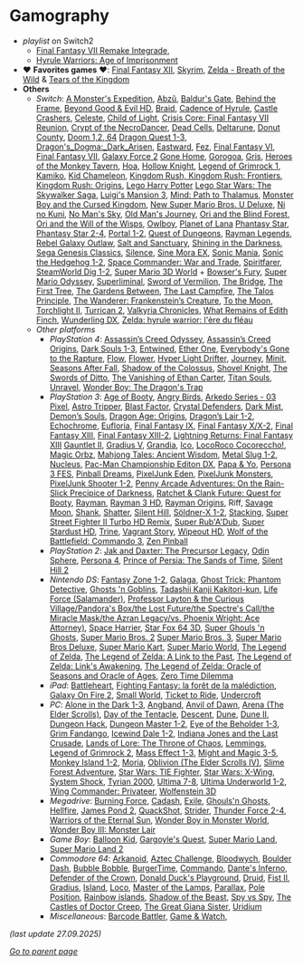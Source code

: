 # Gamography

* *playlist* on Switch2
  * [Final Fantasy VII Remake Integrade](https://fr.wikipedia.org/wiki/Final_Fantasy_VII_Remake),
  * [Hyrule Warriors: Age of Imprisonment](https://en.wikipedia.org/wiki/Hyrule_Warriors:_Age_of_Imprisonment)
* :heart: **Favorites games** :heart::
  [Final Fantasy XII](https://en.wikipedia.org/wiki/Final_Fantasy_XII),
  [Skyrim](https://en.wikipedia.org/wiki/The_Elder_Scrolls_V:_Skyrim),
  [Zelda - Breath of the Wild](https://en.wikipedia.org/wiki/The_Legend_of_Zelda:_Breath_of_the_Wild)
  & [Tears of the Kingdom](https://en.wikipedia.org/wiki/The_Legend_of_Zelda:_Tears_of_the_Kingdom)
* **Others**
  * _Switch_:
    [A Monster's Expedition](https://www.monsterexpedition.com/),
    [Abzû](https://en.wikipedia.org/wiki/Abz%C3%BB),
    [Baldur's Gate](https://en.wikipedia.org/wiki/Baldur%27s_Gate),
    [Behind the Frame](https://en.wikipedia.org/wiki/Behind_the_Frame%3A_The_Finest_Scenery),
    [Beyond Good & Evil HD](https://en.wikipedia.org/wiki/Beyond_Good_%26_Evil_(video_game)),
    [Braid](https://en.wikipedia.org/wiki/Braid_(video_game)),
    [Cadence of Hyrule](https://en.wikipedia.org/wiki/Cadence_of_Hyrule),
    [Castle Crashers](https://en.wikipedia.org/wiki/Castle_Crashers),
    [Celeste](https://en.wikipedia.org/wiki/Celeste_(video_game)),
    [Child of Light](https://en.wikipedia.org/wiki/Child_of_Light),
    [Crisis Core: Final Fantasy VII Reunion](https://en.wikipedia.org/wiki/Crisis_Core:_Final_Fantasy_VII),
    [Crypt of the NecroDancer](https://en.wikipedia.org/wiki/Crypt_of_the_NecroDancer),
    [Dead Cells](https://en.wikipedia.org/wiki/Dead_Cells),
    [Deltarune](https://en.wikipedia.org/wiki/Deltarune),
    [Donut County](https://en.wikipedia.org/wiki/Donut_County),
    [Doom 1,2, 64](https://en.wikipedia.org/wiki/Doom_(1993_video_game))
    [Dragon Quest 1-3](https://en.wikipedia.org/wiki/Dragon_Quest),
    [Dragon's_Dogma:_Dark_Arisen](https://en.wikipedia.org/wiki/Dragon%27s_Dogma#Dragon's_Dogma:_Dark_Arisen),
    [Eastward](https://en.wikipedia.org/wiki/Eastward_(video_game)),
    [Fez](https://en.wikipedia.org/wiki/Fez_(video_game)),
    [Final Fantasy VI](https://en.wikipedia.org/wiki/Final_Fantasy_VI),
    [Final Fantasy VII](https://en.wikipedia.org/wiki/Final_Fantasy_VII),
    [Galaxy Force 2](https://en.wikipedia.org/wiki/Galaxy_Force)
    [Gone Home](https://en.wikipedia.org/wiki/Gone_Home),
    [Gorogoa](https://en.wikipedia.org/wiki/Gorogoa),
    [Gris](https://en.wikipedia.org/wiki/Gris),
    [Heroes of the Monkey Tavern](https://heroesofthemonkeytavern.com/),
    [Hoa](https://www.hoathegame.com/),
    [Hollow Knight](https://en.wikipedia.org/wiki/Hollow_Knight),
    [Legend of Grimrock 1](https://en.wikipedia.org/wiki/Legend_of_Grimrock),
    [Kamiko](https://en.wikipedia.org/wiki/Kamiko),
    [Kid Chameleon](https://en.wikipedia.org/wiki/Kid_Chameleon),
    [Kingdom Rush, Kingdom Rush: Frontiers](https://en.wikipedia.org/wiki/Kingdom_Rush),
    [Kingdom Rush: Origins](https://en.wikipedia.org/wiki/Kingdom_Rush:_Origins),
    [Lego Harry Potter](https://en.wikipedia.org/wiki/Lego_Harry_Potter:_Years_1%E2%80%934)
    [Lego Star Wars: The Skywalker Saga](https://en.wikipedia.org/wiki/Lego_Star_Wars:_The_Skywalker_Saga),
    [Luigi's Mansion 3](https://en.wikipedia.org/wiki/Luigi%27s_Mansion_3),
    [Mind: Path to Thalamus](https://en.wikipedia.org/wiki/Mind:_Path_to_Thalamus),
    [Monster Boy and the Cursed Kingdom](https://en.wikipedia.org/wiki/Monster_Boy_and_the_Cursed_Kingdom),
    [New Super Mario Bros. U Deluxe](https://en.wikipedia.org/wiki/New_Super_Mario_Bros._U),
    [Ni no Kuni](https://en.wikipedia.org/wiki/Ni_no_Kuni),
    [No Man's Sky](https://en.wikipedia.org/wiki/No_Man%27s_Sky),
    [Old Man's Journey](https://en.wikipedia.org/wiki/Old_Man%27s_Journey),
    [Ori and the Blind Forest](https://en.wikipedia.org/wiki/Ori_and_the_Blind_Forest),
    [Ori and the Will of the Wisps](https://en.wikipedia.org/wiki/Ori_and_the_Will_of_the_Wisps),
    [Owlboy](https://en.wikipedia.org/wiki/Owlboy),
    [Planet of Lana](https://en.wikipedia.org/wiki/Planet_of_Lana)
    [Phantasy Star](https://en.wikipedia.org/wiki/Phantasy_Star_(video_game)),
    [Phantasy Star 2-4](https://en.wikipedia.org/wiki/Phantasy_Star_II),
    [Portal 1-2](https://en.wikipedia.org/wiki/Portal_(video_game)),
    [Quest of Dungeons](https://en.wikipedia.org/wiki/Quest_of_Dungeons),
    [Rayman Legends](https://en.wikipedia.org/wiki/Rayman_Legends),
    [Rebel Galaxy Outlaw](https://en.wikipedia.org/wiki/Rebel_Galaxy_Outlaw),
    [Salt and Sanctuary](https://en.wikipedia.org/wiki/Salt_and_Sanctuary),
    [Shining in the Darkness](https://en.wikipedia.org/wiki/Shining_in_the_Darkness),
    [Sega Genesis Classics](https://en.wikipedia.org/wiki/Sega_Genesis_Classics),
    [Silence](https://en.wikipedia.org/wiki/Silence_(video_game)),
    [Sine Mora EX](https://en.wikipedia.org/wiki/Sine_Mora),
    [Sonic Mania](https://en.wikipedia.org/wiki/Sonic_Mania),
    [Sonic the Hedgehog 1-2](https://en.wikipedia.org/wiki/Sonic_the_Hedgehog_(1991_video_game)),
    [Space Commander: War and Trade](https://store.steampowered.com/app/1449750/Space_Commander_War_and_Trade/),
    [Spiritfarer](https://en.wikipedia.org/wiki/Spiritfarer),
    [SteamWorld Dig 1-2](https://en.wikipedia.org/wiki/SteamWorld_Dig),
    [Super Mario 3D World](https://en.wikipedia.org/wiki/Super_Mario_3D_World) +
    [Bowser's Fury](https://en.wikipedia.org/wiki/Bowser%27s_Fury),
    [Super Mario Odyssey](https://en.wikipedia.org/wiki/Super_Mario_Odyssey),
    [Superliminal](https://en.wikipedia.org/wiki/Superliminal),
    [Sword of Vermilion](https://en.wikipedia.org/wiki/Sword_of_Vermilion),
    [The Bridge](https://en.wikipedia.org/wiki/The_Bridge_(video_game)),
    [The First Tree](https://en.wikipedia.org/wiki/The_First_Tree),
    [The Gardens Between](https://en.wikipedia.org/wiki/The_Gardens_Between),
    [The Last Campfire](https://en.wikipedia.org/wiki/The_Last_Campfire),
    [The Talos Principle](https://en.wikipedia.org/wiki/The_Talos_Principle),
    [The Wanderer: Frankenstein’s Creature](https://store.steampowered.com/app/966670/The_Wanderer_Frankensteins_Creature/),
    [To the Moon](https://en.wikipedia.org/wiki/To_the_Moon),
    [Torchlight II](https://en.wikipedia.org/wiki/Torchlight_II),
    [Turrican 2](https://www.lemon64.com/game/turrican-2),
    [Valkyria Chronicles](https://en.wikipedia.org/wiki/Valkyria_Chronicles_(video_game)),
    [What Remains of Edith Finch](https://en.wikipedia.org/wiki/What_Remains_of_Edith_Finch),
    [Wunderling DX](https://store.steampowered.com/app/732930/Wunderling_DX/),
    [Zelda: hyrule warrior: l'ère du fléau](https://en.wikipedia.org/wiki/Hyrule_Warriors:_Age_of_Calamity)
  * _Other platforms_
    * _PlayStation 4_:
      [Assassin’s Creed Odyssey](https://fr.wikipedia.org/wiki/Assassin%27s_Creed_Odyssey),
      [Assassin’s Creed Origins](https://fr.wikipedia.org/wiki/Assassin%27s_Creed_Origins),
      [Dark Souls 1-3](https://fr.wikipedia.org/wiki/Dark_Souls),
      [Entwined](https://en.wikipedia.org/wiki/Entwined_(video_game)),
      [Ether One](https://en.wikipedia.org/wiki/Ether_One),
      [Everybody's Gone to the Rapture](https://en.wikipedia.org/wiki/Everybody%27s_Gone_to_the_Rapture),
      [Flow](https://en.wikipedia.org/wiki/Flow_(video_game)),
      [Flower](https://en.wikipedia.org/wiki/Flower_(video_game)),
      [Hyper Light Drifter](https://en.wikipedia.org/wiki/Hyper_Light_Drifter),
      [Journey](https://en.wikipedia.org/wiki/Journey_(2012_video_game)),
      [Minit](https://en.wikipedia.org/wiki/Minit),
      [Seasons After Fall](https://en.wikipedia.org/wiki/Seasons_After_Fall),
      [Shadow of the Colossus](https://en.wikipedia.org/wiki/Shadow_of_the_Colossus),
      [Shovel Knight](https://en.wikipedia.org/wiki/Shovel_Knight),
      [The Swords of Ditto](https://en.wikipedia.org/wiki/The_Swords_of_Ditto),
      [The Vanishing of Ethan Carter](https://en.wikipedia.org/wiki/The_Vanishing_of_Ethan_Carter),
      [Titan Souls](https://en.wikipedia.org/wiki/Titan_Souls),
      [Unravel](https://en.wikipedia.org/wiki/Unravel_(video_game)),
      [Wonder Boy: The Dragon's Trap](https://en.wikipedia.org/wiki/Wonder_Boy:_The_Dragon%27s_Trap)
    * _PlayStation 3_:
      [Age of Booty](https://en.wikipedia.org/wiki/Age_of_Booty),
      [Angry Birds](https://en.wikipedia.org/wiki/Angry_Birds),
      [Arkedo Series - 03 Pixel](https://www.pastagames.com/arkedo-series-03-pixel/),
      [Astro Tripper](https://store.steampowered.com/app/110600/Astro_Tripper/),
      [Blast Factor](https://en.wikipedia.org/wiki/Blast_Factor),
      [Crystal Defenders](https://en.wikipedia.org/wiki/Crystal_Defenders),
      [Dark Mist](https://en.wikipedia.org/wiki/Dark_Mist),
      [Demon’s Souls](https://en.wikipedia.org/wiki/Demon%27s_Souls),
      [Dragon Age: Origins](https://en.wikipedia.org/wiki/Dragon_Age:_Origins),
      [Dragon’s Lair 1-2](https://en.wikipedia.org/wiki/Dragon%27s_Lair),
      [Echochrome](https://en.wikipedia.org/wiki/Echochrome),
      [Eufloria](https://en.wikipedia.org/wiki/Eufloria),
      [Final Fantasy IX](https://en.wikipedia.org/wiki/Final_Fantasy_IX),
      [Final Fantasy X/X-2](https://en.wikipedia.org/wiki/Final_Fantasy_X/X-2_HD_Remaster),
      [Final Fantasy XIII](https://en.wikipedia.org/wiki/Final_Fantasy_XIII),
      [Final Fantasy XIII-2](https://en.wikipedia.org/wiki/Final_Fantasy_XIII-2),
      [Lightning Returns: Final Fantasy XIII](https://en.wikipedia.org/wiki/Lightning_Returns:_Final_Fantasy_XIII)
      [Gauntlet II](https://en.wikipedia.org/wiki/Gauntlet_II),
      [Gradius V](https://en.wikipedia.org/wiki/Gradius_V),
      [Grandia](https://en.wikipedia.org/wiki/Grandia),
      [Ico](https://en.wikipedia.org/wiki/Ico),
      [LocoRoco Cocoreccho!](https://en.wikipedia.org/wiki/LocoRoco_Cocoreccho!),
      [Magic Orbz](https://en.wikipedia.org/wiki/Magic_Orbz),
      [Mahjong Tales: Ancient Wisdom](https://en.wikipedia.org/wiki/Mahjong_Tales:_Ancient_Wisdom),
      [Metal Slug 1-2](https://en.wikipedia.org/wiki/Metal_Slug),
      [Nucleus](https://en.wikipedia.org/wiki/Nucleus_(video_game)),
      [Pac-Man Championship Editon DX](https://en.wikipedia.org/wiki/Pac-Man_Championship_Edition_DX),
      [Papa & Yo](https://en.wikipedia.org/wiki/Papo_%26_Yo),
      [Persona 3 FES](https://en.wikipedia.org/wiki/Persona_3#Persona_3_FES),
      [Pinball Dreams](https://en.wikipedia.org/wiki/Pinball_Dreams),
      [PixelJunk Eden](https://en.wikipedia.org/wiki/PixelJunk_Eden),
      [PixelJunk Monsters](https://en.wikipedia.org/wiki/PixelJunk_Monsters),
      [PixelJunk Shooter 1-2](https://en.wikipedia.org/wiki/PixelJunk_Shooter),
      [Penny Arcade Adventures: On the Rain-Slick Precipice of Darkness](https://en.wikipedia.org/wiki/Penny_Arcade_Adventures:_On_the_Rain-Slick_Precipice_of_Darkness),
      [Ratchet & Clank Future: Quest for Booty](https://en.wikipedia.org/wiki/Ratchet_%26_Clank_Future:_Quest_for_Booty),
      [Rayman](https://en.wikipedia.org/wiki/Rayman_(video_game)),
      [Rayman 3 HD](https://en.wikipedia.org/wiki/Rayman_3:_Hoodlum_Havoc#HD_version),
      [Rayman Origins](https://en.wikipedia.org/wiki/Rayman_Origins),
      Riff,
      [Savage Moon](https://en.wikipedia.org/wiki/Savage_Moon),
      [Shank](https://en.wikipedia.org/wiki/Shank_(video_game)),
      [Shatter](https://en.wikipedia.org/wiki/Shatter_(video_game)),
      [Silent Hill](https://en.wikipedia.org/wiki/Silent_Hill_(video_game)),
      [Söldner-X 1-2](https://en.wikipedia.org/wiki/S%C3%B6ldner-X:_Himmelsst%C3%BCrmer),
      [Stacking](https://en.wikipedia.org/wiki/Stacking_(video_game)),
      [Super Street Fighter II Turbo HD Remix](https://en.wikipedia.org/wiki/Super_Street_Fighter_II_Turbo_HD_Remix),
      [Super Rub'A'Dub](https://en.wikipedia.org/wiki/Super_Rub_%27a%27_Dub),
      [Super Stardust HD](https://en.wikipedia.org/wiki/Super_Stardust_HD),
      [Trine](https://en.wikipedia.org/wiki/Trine_(video_game)),
      [Vagrant Story](https://en.wikipedia.org/wiki/Vagrant_Story),
      [Wipeout HD](https://en.wikipedia.org/wiki/Wipeout_HD),
      [Wolf of the Battlefield: Commando 3](https://en.wikipedia.org/wiki/Wolf_of_the_Battlefield:_Commando_3),
      [Zen Pinball](https://en.wikipedia.org/wiki/Zen_Pinball)
    * _PlayStation 2_:
      [Jak and Daxter: The Precursor Legacy](https://en.wikipedia.org/wiki/Jak_and_Daxter:_The_Precursor_Legacy), 
      [Odin Sphere](https://en.wikipedia.org/wiki/Odin_Sphere),
      [Persona 4](https://en.wikipedia.org/wiki/Persona_4),
      [Prince of Persia: The Sands of Time](https://en.wikipedia.org/wiki/Prince_of_Persia:_The_Sands_of_Time),
      [Silent Hill 2](https://en.wikipedia.org/wiki/Silent_Hill_2)
    * _Nintendo DS_:
      [Fantasy Zone 1-2](https://en.wikipedia.org/wiki/Fantasy_Zone),
      [Galaga](https://en.wikipedia.org/wiki/Galaga),
      [Ghost Trick: Phantom Detective](https://en.wikipedia.org/wiki/Ghost_Trick:_Phantom_Detective),
      [Ghosts 'n Goblins](https://en.wikipedia.org/wiki/Ghosts_%27n_Goblins),
      [Tadashii Kanji Kakitori-kun](https://tcrf.net/DS_Kageyama_Method:_Tadashii_Kanji_Kakitori-kun_-_Kondo_wa_Kanken_Taisaku_Dayo!),
      [Life Force (Salamander)](https://en.wikipedia.org/wiki/Salamander_(video_game)),
      [Professor Layton & the Curious Village/Pandora's Box/the Lost Future/the Spectre's Call/the Miracle Mask/the Azran Legacy/vs. Phoenix Wright: Ace Attorney)](https://en.wikipedia.org/wiki/Professor_Layton),
      [Space Harrier](https://en.wikipedia.org/wiki/Space_Harrier),
      [Star Fox 64 3D](https://en.wikipedia.org/wiki/Star_Fox_64_3D),
      [Super Ghouls 'n Ghosts](https://en.wikipedia.org/wiki/Super_Ghouls_%27n_Ghosts),
      [Super Mario Bros. 2](https://en.wikipedia.org/wiki/Super_Mario_Bros._2)
      [Super Mario Bros. 3](https://en.wikipedia.org/wiki/Super_Mario_Bros._3),
      [Super Mario Bros Deluxe](https://en.wikipedia.org/wiki/Super_Mario_Bros.#Super_Mario_Bros._Deluxe),
      [Super Mario Kart](https://en.wikipedia.org/wiki/Super_Mario_Kart),
      [Super Mario World](https://en.wikipedia.org/wiki/Super_Mario_World),
      [The Legend of Zelda](https://en.wikipedia.org/wiki/The_Legend_of_Zelda_(video_game)),
      [The Legend of Zelda: A Link to the Past](https://en.wikipedia.org/wiki/The_Legend_of_Zelda:_A_Link_to_the_Past),
      [The Legend of Zelda: Link's Awakening](https://en.wikipedia.org/wiki/The_Legend_of_Zelda:_Link%27s_Awakening),
      [The Legend of Zelda: Oracle of Seasons and Oracle of Ages](https://en.wikipedia.org/wiki/The_Legend_of_Zelda:_Oracle_of_Seasons_and_Oracle_of_Ages),
      [Zero Time Dilemma](https://en.wikipedia.org/wiki/Zero_Time_Dilemma)
    * _iPad_:
      [Battleheart](https://en.wikipedia.org/wiki/Battleheart),
      [Fighting Fantasy: la forêt de la malédiction](https://en.wikipedia.org/wiki/Fighting_Fantasy#Video_games),
      [Galaxy On Fire 2](https://en.wikipedia.org/wiki/Galaxy_On_Fire_2),
      [Small World](https://store.steampowered.com/app/235620/Small_World/?l=french),
      [Ticket to Ride](https://en.wikipedia.org/wiki/Ticket_to_Ride_(video_game)),
      [Undercroft](https://www.dungeoncrawlers.org/game/undercroft/)
    * _PC_:
      [Alone in the Dark 1-3](https://en.wikipedia.org/wiki/Alone_in_the_Dark),
      [Angband](https://en.wikipedia.org/wiki/Angband_(video_game)),
      [Anvil of Dawn](https://en.wikipedia.org/wiki/Anvil_of_Dawn),
      [Arena (The Elder Scrolls)](https://en.wikipedia.org/wiki/The_Elder_Scrolls:_Arena),
      [Day of the Tentacle](https://fr.wikipedia.org/wiki/Day_of_the_Tentacle),
      [Descent](https://en.wikipedia.org/wiki/Descent_(video_game)),
      [Dune](https://en.wikipedia.org/wiki/Dune_(video_game)),
      [Dune II](https://en.wikipedia.org/wiki/Dune_II),
      [Dungeon Hack](https://en.wikipedia.org/wiki/Dungeon_Hack),
      [Dungeon Master 1-2](https://en.wikipedia.org/wiki/Dungeon_Master_(video_game)),
      [Eye of the Beholder 1-3](https://en.wikipedia.org/wiki/Eye_of_the_Beholder_(video_game)),
      [Grim Fandango](https://en.wikipedia.org/wiki/Grim_Fandango),
      [Icewind Dale 1-2](https://en.wikipedia.org/wiki/Icewind_Dale),
      [Indiana Jones and the Last Crusade](https://en.wikipedia.org/wiki/Indiana_Jones_and_the_Last_Crusade:_The_Graphic_Adventure),
      [Lands of Lore: The Throne of Chaos](https://en.wikipedia.org/wiki/Lands_of_Lore:_The_Throne_of_Chaos),
      [Lemmings](https://en.wikipedia.org/wiki/Lemmings_(video_game)),
      [Legend of Grimrock 2](https://en.wikipedia.org/wiki/Legend_of_Grimrock),
      [Mass Effect 1-3](https://en.wikipedia.org/wiki/Mass_Effect_(video_game)),
      [Might and Magic 3-5](https://en.wikipedia.org/wiki/Might_and_Magic),
      [Monkey Island 1-2](https://en.wikipedia.org/wiki/Monkey_Island),
      [Moria](https://en.wikipedia.org/wiki/Moria_(1983_video_game)),
      [Oblivion (The Elder Scrolls IV)](https://en.wikipedia.org/wiki/The_Elder_Scrolls_IV:_Oblivion),
      [Slime Forest Adventure](https://lrnj.com/),
      [Star Wars: TIE Fighter](https://en.wikipedia.org/wiki/Star_Wars:_TIE_Fighter),
      [Star Wars: X-Wing](https://en.wikipedia.org/wiki/Star_Wars:_X-Wing_(video_game)),
      [System Shock](https://en.wikipedia.org/wiki/System_Shock),
      [Tyrian 2000](https://en.wikipedia.org/wiki/Tyrian_(video_game)),
      [Ultima 7-8](https://en.wikipedia.org/wiki/Ultima_VII:_The_Black_Gate),
      [Ultima Underworld 1-2](https://en.wikipedia.org/wiki/Ultima_Underworld:_The_Stygian_Abyss),
      [Wing Commander: Privateer](https://en.wikipedia.org/wiki/Wing_Commander:_Privateer),
      [Wolfenstein 3D](https://en.wikipedia.org/wiki/Wolfenstein_3D)
    * _Megadrive_:
      [Burning Force](https://en.wikipedia.org/wiki/Burning_Force),
      [Cadash](https://en.wikipedia.org/wiki/Cadash),
      [Exile](https://en.wikipedia.org/wiki/Exile_(1988_video_game_series)),
      [Ghouls'n Ghosts](https://en.wikipedia.org/wiki/Ghouls_%27n_Ghosts),
      [Hellfire](https://en.wikipedia.org/wiki/Hellfire_(video_game)),
      [James Pond 2](https://en.wikipedia.org/wiki/James_Pond_2),
      [QuackShot](https://en.wikipedia.org/wiki/QuackShot),
      [Strider](https://en.wikipedia.org/wiki/Strider_(1989_arcade_game)),
      [Thunder Force 2-4](https://en.wikipedia.org/wiki/Thunder_Force_III),
      [Warriors of the Eternal Sun](https://en.wikipedia.org/wiki/Dungeons_%26_Dragons:_Warriors_of_the_Eternal_Sun),
      [Wonder Boy in Monster World](https://en.wikipedia.org/wiki/Wonder_Boy_in_Monster_World),
      [Wonder Boy III: Monster Lair](https://en.wikipedia.org/wiki/Wonder_Boy_III:_Monster_Lair)
    * _Game Boy_:
      [Balloon Kid](https://en.wikipedia.org/wiki/Balloon_Kid),
      [Gargoyle's Quest](https://en.wikipedia.org/wiki/Gargoyle%27s_Quest),
      [Super Mario Land](https://en.wikipedia.org/wiki/Super_Mario_Land),
      [Super Mario Land 2](https://en.wikipedia.org/wiki/Super_Mario_Land_2:_6_Golden_Coins)
    * _Commodore 64_:
      [Arkanoid](https://www.lemon64.com/game/arkanoid),
      [Aztec Challenge](https://en.wikipedia.org/wiki/Aztec_Challenge),
      [Bloodwych](https://en.wikipedia.org/wiki/Bloodwych),
      [Boulder Dash](https://en.wikipedia.org/wiki/Boulder_Dash_(video_game)),
      [Bubble Bobble](https://en.wikipedia.org/wiki/Bubble_Bobble),
      [BurgerTime](https://en.wikipedia.org/wiki/BurgerTime),
      [Commando](https://www.lemon64.com/game/commando),
      [Dante's Inferno](https://www.lemon64.com/game/dantes-inferno),
      [Defender of the Crown](https://www.lemon64.com/game/defender-of-the-crown),
      [Donald Duck's Playground](https://www.lemon64.com/game/donald-ducks-playground),
      [Druid](https://www.lemon64.com/game/druid),
      [Fist II](https://www.lemon64.com/game/fist-2),
      [Gradius](https://en.wikipedia.org/wiki/Gradius),
      [Island](https://www.myabandonware.com/game/island-lzq),
      [Loco](https://www.lemon64.com/game/loco),
      [Master of the Lamps](https://www.lemon64.com/game/master-of-the-lamps),
      [Parallax](https://www.lemon64.com/game/parallax),
      [Pole Position](https://www.lemon64.com/game/pole-position),
      [Rainbow islands](https://www.lemon64.com/game/rainbow-islands),
      [Shadow of the Beast](https://www.lemon64.com/game/shadow-of-the-beast),
      [Spy vs Spy](https://www.lemon64.com/game/spy-vs-spy),
      [The Castles of Doctor Creep](https://www.lemon64.com/game/castles-of-doctor-creep),
      [The Great Giana Sister](https://www.lemon64.com/game/great-giana-sisters),
      [Uridium](https://www.lemon64.com/game/uridium)
    * _Miscellaneous_:
      [Barcode Battler](https://fr.wikipedia.org/wiki/Barcode_Battler),
      [Game & Watch](https://en.wikipedia.org/wiki/Game_%26_Watch),

_(last update 27.09.2025)_

[*Go to parent page*](../README.md)
